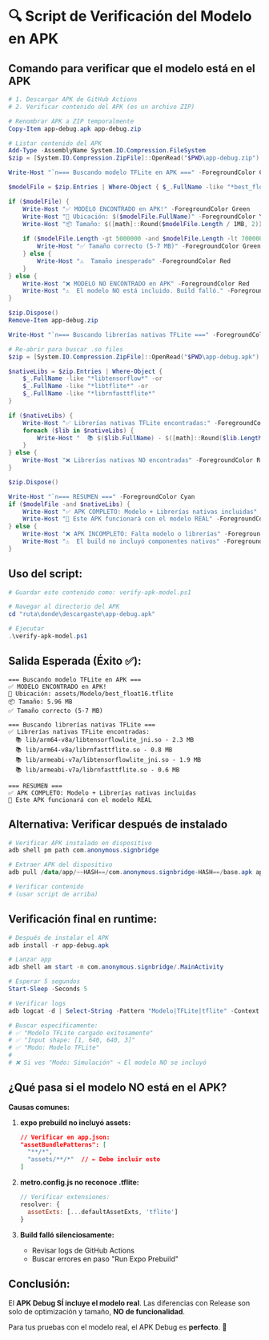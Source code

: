 # 🔍 Script de Verificación del Modelo en APK

## Comando para verificar que el modelo está en el APK

```powershell
# 1. Descargar APK de GitHub Actions
# 2. Verificar contenido del APK (es un archivo ZIP)

# Renombrar APK a ZIP temporalmente
Copy-Item app-debug.apk app-debug.zip

# Listar contenido del APK
Add-Type -AssemblyName System.IO.Compression.FileSystem
$zip = [System.IO.Compression.ZipFile]::OpenRead("$PWD\app-debug.zip")

Write-Host "`n=== Buscando modelo TFLite en APK ===" -ForegroundColor Cyan

$modelFile = $zip.Entries | Where-Object { $_.FullName -like "*best_float16.tflite*" }

if ($modelFile) {
    Write-Host "✅ MODELO ENCONTRADO en APK!" -ForegroundColor Green
    Write-Host "📍 Ubicación: $($modelFile.FullName)" -ForegroundColor Yellow
    Write-Host "📦 Tamaño: $([math]::Round($modelFile.Length / 1MB, 2)) MB" -ForegroundColor Yellow
    
    if ($modelFile.Length -gt 5000000 -and $modelFile.Length -lt 7000000) {
        Write-Host "✅ Tamaño correcto (5-7 MB)" -ForegroundColor Green
    } else {
        Write-Host "⚠️  Tamaño inesperado" -ForegroundColor Red
    }
} else {
    Write-Host "❌ MODELO NO ENCONTRADO en APK" -ForegroundColor Red
    Write-Host "⚠️  El modelo NO está incluido. Build falló." -ForegroundColor Red
}

$zip.Dispose()
Remove-Item app-debug.zip

Write-Host "`n=== Buscando librerías nativas TFLite ===" -ForegroundColor Cyan

# Re-abrir para buscar .so files
$zip = [System.IO.Compression.ZipFile]::OpenRead("$PWD\app-debug.apk")

$nativeLibs = $zip.Entries | Where-Object { 
    $_.FullName -like "*libtensorflow*" -or 
    $_.FullName -like "*libtflite*" -or
    $_.FullName -like "*librnfasttflite*"
}

if ($nativeLibs) {
    Write-Host "✅ Librerías nativas TFLite encontradas:" -ForegroundColor Green
    foreach ($lib in $nativeLibs) {
        Write-Host "  📚 $($lib.FullName) - $([math]::Round($lib.Length / 1MB, 2)) MB" -ForegroundColor Yellow
    }
} else {
    Write-Host "❌ Librerías nativas NO encontradas" -ForegroundColor Red
}

$zip.Dispose()

Write-Host "`n=== RESUMEN ===" -ForegroundColor Cyan
if ($modelFile -and $nativeLibs) {
    Write-Host "✅ APK COMPLETO: Modelo + Librerías nativas incluidas" -ForegroundColor Green
    Write-Host "🚀 Este APK funcionará con el modelo REAL" -ForegroundColor Green
} else {
    Write-Host "❌ APK INCOMPLETO: Falta modelo o librerías" -ForegroundColor Red
    Write-Host "⚠️  El build no incluyó componentes nativos" -ForegroundColor Red
}
```

## Uso del script:

```powershell
# Guardar este contenido como: verify-apk-model.ps1

# Navegar al directorio del APK
cd "ruta\donde\descargaste\app-debug.apk"

# Ejecutar
.\verify-apk-model.ps1
```

## Salida Esperada (Éxito ✅):

```
=== Buscando modelo TFLite en APK ===
✅ MODELO ENCONTRADO en APK!
📍 Ubicación: assets/Modelo/best_float16.tflite
📦 Tamaño: 5.96 MB
✅ Tamaño correcto (5-7 MB)

=== Buscando librerías nativas TFLite ===
✅ Librerías nativas TFLite encontradas:
  📚 lib/arm64-v8a/libtensorflowlite_jni.so - 2.3 MB
  📚 lib/arm64-v8a/librnfasttflite.so - 0.8 MB
  📚 lib/armeabi-v7a/libtensorflowlite_jni.so - 1.9 MB
  📚 lib/armeabi-v7a/librnfasttflite.so - 0.6 MB

=== RESUMEN ===
✅ APK COMPLETO: Modelo + Librerías nativas incluidas
🚀 Este APK funcionará con el modelo REAL
```

## Alternativa: Verificar después de instalado

```powershell
# Verificar APK instalado en dispositivo
adb shell pm path com.anonymous.signbridge

# Extraer APK del dispositivo
adb pull /data/app/~~HASH==/com.anonymous.signbridge-HASH==/base.apk app-from-device.apk

# Verificar contenido
# (usar script de arriba)
```

## Verificación final en runtime:

```powershell
# Después de instalar el APK
adb install -r app-debug.apk

# Lanzar app
adb shell am start -n com.anonymous.signbridge/.MainActivity

# Esperar 5 segundos
Start-Sleep -Seconds 5

# Verificar logs
adb logcat -d | Select-String -Pattern "Modelo|TFLite|tflite" -Context 2, 2

# Buscar específicamente:
# ✅ "Modelo TFLite cargado exitosamente"
# ✅ "Input shape: [1, 640, 640, 3]"
# ✅ "Modo: Modelo TFLite"
#
# ❌ Si ves "Modo: Simulación" → El modelo NO se incluyó
```

## ¿Qué pasa si el modelo NO está en el APK?

**Causas comunes:**

1. **expo prebuild no incluyó assets:**
   ```json
   // Verificar en app.json:
   "assetBundlePatterns": [
     "**/*",
     "assets/**/*"  // ← Debe incluir esto
   ]
   ```

2. **metro.config.js no reconoce .tflite:**
   ```javascript
   // Verificar extensiones:
   resolver: {
     assetExts: [...defaultAssetExts, 'tflite']
   }
   ```

3. **Build falló silenciosamente:**
   - Revisar logs de GitHub Actions
   - Buscar errores en paso "Run Expo Prebuild"

## Conclusión:

El **APK Debug SÍ incluye el modelo real**. Las diferencias con Release son solo de optimización y tamaño, **NO de funcionalidad**.

Para tus pruebas con el modelo real, el APK Debug es **perfecto**. 🎯
